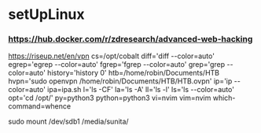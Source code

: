 # setUpLinux

### https://hub.docker.com/r/zdresearch/advanced-web-hacking
https://riseup.net/en/vpn
cs=/opt/cobalt
diff='diff --color=auto'
egrep='egrep --color=auto'
fgrep='fgrep --color=auto'
grep='grep --color=auto'
history='history 0'
htb=/home/robin/Documents/HTB
hvpn='sudo openvpn /home/robin/Documents/HTB/HTB.ovpn'
ip='ip --color=auto'
ipa=ipa.sh
l='ls -CF'
la='ls -A'
ll='ls -l'
ls='ls --color=auto'
opt='cd /opt/'
py=python3
python=python3
vi=nvim
vim=nvim
which-command=whence

sudo mount /dev/sdb1 /media/sunita/
